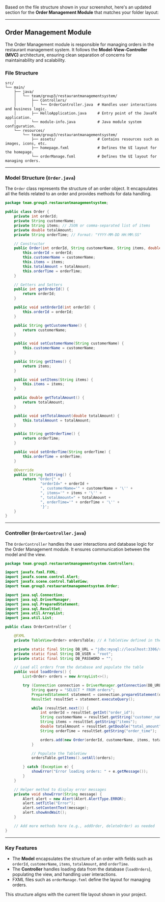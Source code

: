 Based on the file structure shown in your screenshot, here's an updated section for the **Order Management Module** that matches your folder layout:

---

## **Order Management Module**

The Order Management module is responsible for managing orders in the restaurant management system. It follows the **Model-View-Controller (MVC)** architecture, ensuring clean separation of concerns for maintainability and scalability.

### **File Structure**
```
src/
└── main/
    ├── java/
    │   └── team/group3/restaurantmanagementsystem/
    │       ├── Controllers/
    │       │   └── OrderController.java  # Handles user interactions and business logic.
    │       ├── HelloApplication.java     # Entry point of the JavaFX application.
    │       └── module-info.java          # Java module system configuration.
    └── resources/
        └── team/group3/restaurantmanagementsystem/
            ├── assets/                   # Contains resources such as images, icons, etc.
            ├── homepage.fxml             # Defines the UI layout for the homepage.
            └── orderManage.fxml          # Defines the UI layout for managing orders.
```

---

### **Model Structure (`Order.java`)**

The `Order` class represents the structure of an order object. It encapsulates all the fields related to an order and provides methods for data handling.

```java
package team.group3.restaurantmanagementsystem;

public class Order {
    private int orderId;
    private String customerName;
    private String items; // JSON or comma-separated list of items
    private double totalAmount;
    private String orderTime; // Format: "YYYY-MM-DD HH:MM:SS"

    // Constructor
    public Order(int orderId, String customerName, String items, double totalAmount, String orderTime) {
        this.orderId = orderId;
        this.customerName = customerName;
        this.items = items;
        this.totalAmount = totalAmount;
        this.orderTime = orderTime;
    }

    // Getters and Setters
    public int getOrderId() {
        return orderId;
    }

    public void setOrderId(int orderId) {
        this.orderId = orderId;
    }

    public String getCustomerName() {
        return customerName;
    }

    public void setCustomerName(String customerName) {
        this.customerName = customerName;
    }

    public String getItems() {
        return items;
    }

    public void setItems(String items) {
        this.items = items;
    }

    public double getTotalAmount() {
        return totalAmount;
    }

    public void setTotalAmount(double totalAmount) {
        this.totalAmount = totalAmount;
    }

    public String getOrderTime() {
        return orderTime;
    }

    public void setOrderTime(String orderTime) {
        this.orderTime = orderTime;
    }

    @Override
    public String toString() {
        return "Order{" +
                "orderId=" + orderId +
                ", customerName='" + customerName + '\'' +
                ", items='" + items + '\'' +
                ", totalAmount=" + totalAmount +
                ", orderTime='" + orderTime + '\'' +
                '}';
    }
}
```

---

### **Controller (`OrderController.java`)**

The `OrderController` handles the user interactions and database logic for the Order Management module. It ensures communication between the model and the view.

```java
package team.group3.restaurantmanagementsystem.Controllers;

import javafx.fxml.FXML;
import javafx.scene.control.Alert;
import javafx.scene.control.TableView;
import team.group3.restaurantmanagementsystem.Order;

import java.sql.Connection;
import java.sql.DriverManager;
import java.sql.PreparedStatement;
import java.sql.ResultSet;
import java.util.ArrayList;
import java.util.List;

public class OrderController {

    @FXML
    private TableView<Order> ordersTable; // A TableView defined in the orderManage.fxml

    private static final String DB_URL = "jdbc:mysql://localhost:3306/restaurant_db";
    private static final String DB_USER = "root";
    private static final String DB_PASSWORD = "";

    // Load all orders from the database and populate the table
    public void loadOrders() {
        List<Order> orders = new ArrayList<>();

        try (Connection connection = DriverManager.getConnection(DB_URL, DB_USER, DB_PASSWORD)) {
            String query = "SELECT * FROM orders";
            PreparedStatement statement = connection.prepareStatement(query);
            ResultSet resultSet = statement.executeQuery();

            while (resultSet.next()) {
                int orderId = resultSet.getInt("order_id");
                String customerName = resultSet.getString("customer_name");
                String items = resultSet.getString("items");
                double totalAmount = resultSet.getDouble("total_amount");
                String orderTime = resultSet.getString("order_time");

                orders.add(new Order(orderId, customerName, items, totalAmount, orderTime));
            }

            // Populate the TableView
            ordersTable.getItems().setAll(orders);

        } catch (Exception e) {
            showError("Error loading orders: " + e.getMessage());
        }
    }

    // Helper method to display error messages
    private void showError(String message) {
        Alert alert = new Alert(Alert.AlertType.ERROR);
        alert.setTitle("Error");
        alert.setContentText(message);
        alert.showAndWait();
    }

    // Add more methods here (e.g., addOrder, deleteOrder) as needed
}
```

---

### **Key Features**

- The **Model** encapsulates the structure of an order with fields such as `orderId`, `customerName`, `items`, `totalAmount`, and `orderTime`.
- The **Controller** handles loading data from the database (`loadOrders`), populating the view, and handling user interactions.
- FXML files such as `orderManage.fxml` define the layout for managing orders.

This structure aligns with the current file layout shown in your project.